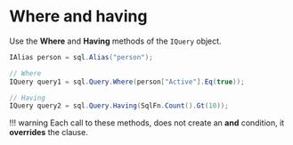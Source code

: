 # Where and having
Use the **Where** and **Having** methods of the `IQuery` object.
```csharp
IAlias person = sql.Alias("person");

// Where
IQuery query1 = sql.Query.Where(person["Active"].Eq(true));

// Having
IQuery query2 = sql.Query.Having(SqlFn.Count().Gt(10));
```

!!! warning
    Each call to these methods, does not create an **and** condition, it **overrides** the clause.